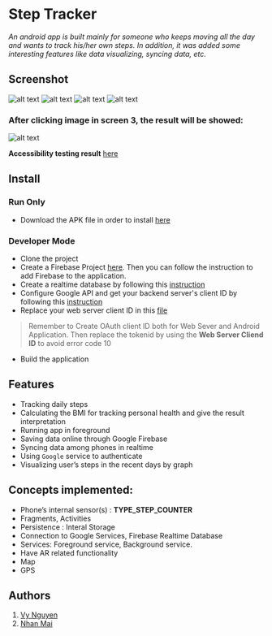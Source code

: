 # Step Tracker
_An android app is built mainly for someone who keeps moving all the day and wants to track his/her own steps. In addition, it was added some interesting features like data visualizing, syncing data, etc._

## Screenshot
![alt text](https://github.com/vynmetropolia/step-tracker/blob/master/screenshots/1.png "Screenshot 1")   ![alt text](https://raw.githubusercontent.com/vynmetropolia/step-tracker/master/screenshots/2.png "Screenshot 2")
![alt text](https://github.com/vynmetropolia/step-tracker/blob/master/screenshots/3.png "Screenshot 3")   ![alt text](https://raw.githubusercontent.com/vynmetropolia/step-tracker/master/screenshots/4.png "Screenshot 4")

### After clicking image in screen 3, the result will be showed:

![alt text](https://github.com/vynmetropolia/step-tracker/blob/master/screenshots/5.png "Screenshot 5")

**Accessibility testing result** [here](https://docs.google.com/document/d/1fFoN9Xw6fA2J0lvtcX9HGaoyrNsSERvd82P_NBBwV0c/edit)

## Install

### Run Only
* Download the APK file in order to install [here](https://github.com/vynmetropolia/step-tracker/raw/master/app-debug.apk)
### Developer Mode
* Clone the project
* Create a Firebase Project [here](https://console.firebase.google.com/). Then you can follow the instruction to add Firebase to the application.
* Create a realtime database by following this [instruction](https://firebase.google.com/docs/database/android/start)
* Configure Google API and get your backend server's client ID by following this [instruction](https://developers.google.com/identity/sign-in/android/start-integrating)
* Replace your web server client ID in this [file](https://github.com/vynmetropolia/step-tracker/blob/master/app/src/main/java/com/example/steptracker/fragments/ProfileFragment.kt#L99)
> Remember to Create OAuth client ID both for Web Sever and Android Application. Then replace the tokenid by using the __Web Server Cliend ID__ to avoid error code 10

* Build the application

## Features
* Tracking daily steps
* Calculating the BMI for tracking personal health and give the result interpretation
* Running app in foreground
* Saving data online through Google Firebase
* Syncing data among phones in realtime
* Using `Google` service to authenticate
* Visualizing user’s steps in the recent days by graph

## Concepts implemented: 
* Phone’s internal sensor(s) : **TYPE_STEP_COUNTER**
* Fragments, Activities
* Persistence : Interal Storage
* Connection to Google Services, Firebase Realtime Database
* Services: Foreground service, Background service.
* Have AR related functionality
* Map
* GPS
## Authors
1. [Vy Nguyen](https://github.com/vynmetropolia)
2. [Nhan Mai](https://github.com/RenMai)
